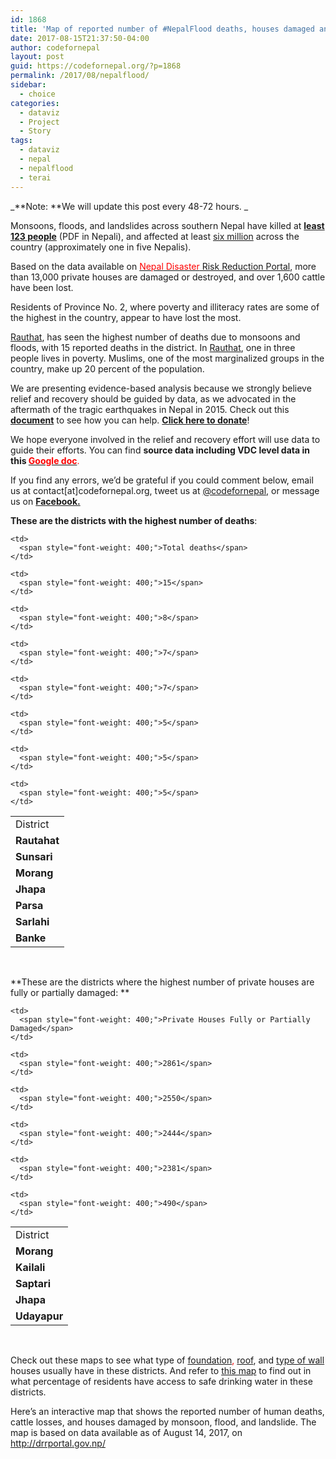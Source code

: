 ```yaml
---
id: 1868
title: 'Map of reported number of #NepalFlood deaths, houses damaged and cattle loss'
date: 2017-08-15T21:37:50-04:00
author: codefornepal
layout: post
guid: https://codefornepal.org/?p=1868
permalink: /2017/08/nepalflood/
sidebar:
  - choice
categories:
  - dataviz
  - Project
  - Story
tags:
  - dataviz
  - nepal
  - nepalflood
  - terai
---
```

_**Note: **We will update this post every 48-72 hours. _

<span style="font-weight: 400;">Monsoons, floods, and landslides across southern Nepal have killed at<span style="color: #ff0000;"> <a href="http://www.moha.gov.np/uploads/newsFiles/7513_71a16158f625f8592c99ee243ab7af4e_1502809810__.pdf"><strong>least 123 people</strong></a></span></span> <span style="font-weight: 400;">(PDF in Nepali), and affected at least </span><span style="color: #ff0000;"><a href="http://www.aljazeera.com/news/2017/08/floods-landslides-kill-dozens-nepal-india-170813132206327.html"><span style="font-weight: 400;">six million</span></a></span> <span style="font-weight: 400;">across the country (approximately one in five Nepalis). </span>

<span style="font-weight: 400;">Based on the data available on </span>[<span style="font-weight: 400;"><span style="color: #ff0000;">Nepal Disaster</span> Risk Reduction Portal</span>](http://drrportal.gov.np/)<span style="font-weight: 400;">, more than 13,000 private houses are damaged or destroyed, and over 1,600 cattle have been lost. </span>

<span style="font-weight: 400;">Residents of </span><span style="font-weight: 400;">Province No. 2, where poverty and illiteracy rates are some of the highest in the country, appear to have lost the most. </span>

[<span style="font-weight: 400;">Rauthat</span>](http://www.nepalmap.org/profiles/district-31-rautahat/)<span style="font-weight: 400;">, has seen the highest number of deaths due to monsoons and floods, with 15 reported deaths in the district. In </span>[<span style="font-weight: 400;">Rauthat</span>](http://www.nepalmap.org/profiles/district-31-rautahat/)<span style="font-weight: 400;">, one in three people lives in poverty. Muslims, one of the most marginalized groups in the country, make up 20 percent of the population. </span>

<span style="font-weight: 400;">We are presenting evidence-based analysis because we strongly believe relief and recovery should be guided by data, as we advocated in the aftermath of the tragic earthquakes in Nepal in 2015. Check out this <strong><a href="https://docs.google.com/spreadsheets/d/1DOw4S0hVeI1KgbITkf_-eC2EM5OnwEkgMq9d1hU01Pg/edit#gid=592026872">document</a></strong> to see how you can help. <strong><a href="https://codefornepal.org/en/2017/08/donate-to-help-flood-victims-in-nepal/">Click here to donate</a></strong>! </span>

<span style="font-weight: 400;">We hope everyone involved in the relief and recovery effort will use data to guide their efforts. You can find <strong>source data including VDC level data in this </strong></span><span style="color: #ff0000;"><strong><a href="https://docs.google.com/spreadsheets/d/1MuTWPtD67VO1kbMCEpyPvlnuPsdVFHFZ1wjj7KKRyAo/edit?usp=sharing"><span style="color: #ff0000;">Google doc</span></a></strong></span><span style="font-weight: 400;"><span style="color: #ff0000;">.</span> </span>

<span style="font-weight: 400;">If you find any errors, we’d be grateful if you could comment below, email us at contact[at]codefornepal.org, tweet us at </span><span style="color: #ff0000;"><a href="https://twitter.com/codefornepal"><span style="font-weight: 400;">@codefornepal,</span></a></span><span style="font-weight: 400;"> or message us on </span>**<span style="color: #ff0000;"><a href="https://www.facebook.com/codefornepal">Facebook.</a></span>**

<span style="font-weight: 400;"><strong>These are the districts with the highest number of deaths</strong>: </span>

<table>
  <tr>
    <td>
      <span style="font-weight: 400;">District</span>
    </td>
    
    <td>
      <span style="font-weight: 400;">Total deaths</span>
    </td>
  </tr>
  
  <tr>
    <td>
      <b>Rautahat</b>
    </td>
    
    <td>
      <span style="font-weight: 400;">15</span>
    </td>
  </tr>
  
  <tr>
    <td>
      <b>Sunsari</b>
    </td>
    
    <td>
      <span style="font-weight: 400;">8</span>
    </td>
  </tr>
  
  <tr>
    <td>
      <b>Morang</b>
    </td>
    
    <td>
      <span style="font-weight: 400;">7</span>
    </td>
  </tr>
  
  <tr>
    <td>
      <b>Jhapa</b>
    </td>
    
    <td>
      <span style="font-weight: 400;">7</span>
    </td>
  </tr>
  
  <tr>
    <td>
      <b>Parsa</b>
    </td>
    
    <td>
      <span style="font-weight: 400;">5</span>
    </td>
  </tr>
  
  <tr>
    <td>
      <b>Sarlahi</b>
    </td>
    
    <td>
      <span style="font-weight: 400;">5</span>
    </td>
  </tr>
  
  <tr>
    <td>
      <b>Banke</b>
    </td>
    
    <td>
      <span style="font-weight: 400;">5</span>
    </td>
  </tr>
</table>

&nbsp;

**These are the districts where the highest number of private houses are fully or partially damaged: **

<table>
  <tr>
    <td>
      <span style="font-weight: 400;">District</span>
    </td>
    
    <td>
      <span style="font-weight: 400;">Private Houses Fully or Partially Damaged</span>
    </td>
  </tr>
  
  <tr>
    <td>
      <b>Morang</b>
    </td>
    
    <td>
      <span style="font-weight: 400;">2861</span>
    </td>
  </tr>
  
  <tr>
    <td>
      <b>Kailali</b>
    </td>
    
    <td>
      <span style="font-weight: 400;">2550</span>
    </td>
  </tr>
  
  <tr>
    <td>
      <b>Saptari</b>
    </td>
    
    <td>
      <span style="font-weight: 400;">2444</span>
    </td>
  </tr>
  
  <tr>
    <td>
      <b>Jhapa</b>
    </td>
    
    <td>
      <span style="font-weight: 400;">2381</span>
    </td>
  </tr>
  
  <tr>
    <td>
      <b>Udayapur</b>
    </td>
    
    <td>
      <span style="font-weight: 400;">490</span>
    </td>
  </tr>
</table>

&nbsp;

Check out these maps to see what type of <span style="color: #ff0000;"><a href="http://www.nepalmap.org/data/map/?table=FOUNDATIONTYPE&primary_geo_id=district-09&geo_ids=district%7Ccountry-NP">foundation</a>,</span> [roof](http://www.nepalmap.org/data/map/?table=ROOFTYPE&primary_geo_id=district-09&geo_ids=district%7Ccountry-NP), and [type of wall](http://www.nepalmap.org/data/map/?table=OUTERWALLTYPE&primary_geo_id=district-09&geo_ids=district%7Ccountry-NP) houses usually have in these districts. And refer to [this map](http://www.nepalmap.org/data/map/?table=SAFEWATER&primary_geo_id=district-09&geo_ids=district%7Ccountry-NP) to find out in what percentage of residents have access to safe drinking water in these districts.

<span style="font-weight: 400;">Here’s an interactive map that shows the reported number of human deaths, cattle losses, and houses damaged by monsoon, flood, and landslide. The map is based on data available as of August 14, 2017, on </span>[<span style="font-weight: 400;">http://drrportal.gov.np/</span>](http://drrportal.gov.np/)